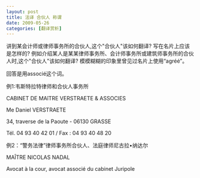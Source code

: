 ```yaml
---
layout: post
title: 法译 合伙人 称谓
date: 2009-05-26
categories: [翻译赏析]  
---
```


讲到某会计师或律师事务所的合伙人,这个"合伙人"该如何翻译? 写在名片上应该是怎样的? 例如介绍某人是某某律师事务所、会计师事务所或建筑师事务所的合伙人时,这个"合伙人"该如何翻译? 模模糊糊的印象里曾见过名片上使用“agréé”。

回答是用associé这个词。

例1:韦斯特拉特律师和合伙人事务所

CABINET DE MAîTRE VERSTRAETE & ASSOCIES

Me Daniel VERSTRAETE

34, traverse de la Paoute - 06130 GRASSE

Tél. 04 93 40 42 01 / Fax : 04 93 40 48 20

例2：“警务法律”律师事务所合伙人、法庭律师尼古拉•纳达尔

MAÎTRE NICOLAS NADAL

Avocat à la cour, avocat associé du cabinet Juripole

